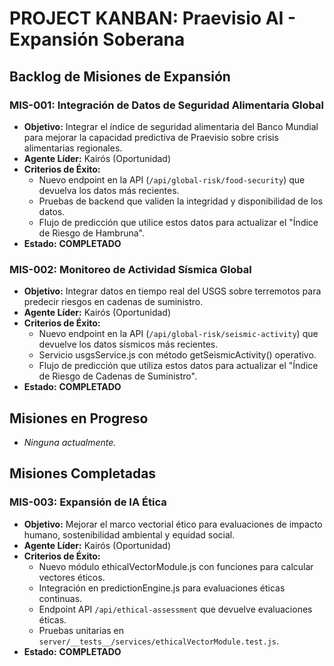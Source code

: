 # PROJECT KANBAN: Praevisio AI - Expansión Soberana

## Backlog de Misiones de Expansión

### MIS-001: Integración de Datos de Seguridad Alimentaria Global
- **Objetivo:** Integrar el índice de seguridad alimentaria del Banco Mundial para mejorar la capacidad predictiva de Praevisio sobre crisis alimentarias regionales.
- **Agente Líder:** Kairós (Oportunidad)
- **Criterios de Éxito:**
    - Nuevo endpoint en la API (`/api/global-risk/food-security`) que devuelva los datos más recientes.
    - Pruebas de backend que validen la integridad y disponibilidad de los datos.
    - Flujo de predicción que utilice estos datos para actualizar el "Índice de Riesgo de Hambruna".
- **Estado:** **COMPLETADO**

### MIS-002: Monitoreo de Actividad Sísmica Global
- **Objetivo:** Integrar datos en tiempo real del USGS sobre terremotos para predecir riesgos en cadenas de suministro.
- **Agente Líder:** Kairós (Oportunidad)
- **Criterios de Éxito:**
    - Nuevo endpoint en la API (`/api/global-risk/seismic-activity`) que devuelve los datos sísmicos más recientes.
    - Servicio usgsService.js con método getSeismicActivity() operativo.
    - Flujo de predicción que utiliza estos datos para actualizar el "Índice de Riesgo de Cadenas de Suministro".
- **Estado:** **COMPLETADO**

## Misiones en Progreso

- *Ninguna actualmente.*

## Misiones Completadas

### MIS-003: Expansión de IA Ética
- **Objetivo:** Mejorar el marco vectorial ético para evaluaciones de impacto humano, sostenibilidad ambiental y equidad social.
- **Agente Líder:** Kairós (Oportunidad)
- **Criterios de Éxito:**
    - Nuevo módulo ethicalVectorModule.js con funciones para calcular vectores éticos.
    - Integración en predictionEngine.js para evaluaciones éticas continuas.
    - Endpoint API `/api/ethical-assessment` que devuelve evaluaciones éticas.
    - Pruebas unitarias en `server/__tests__/services/ethicalVectorModule.test.js`.
- **Estado:** **COMPLETADO**
